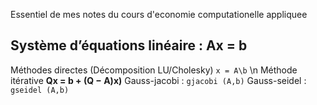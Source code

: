 Essentiel de mes notes du cours d'economie computationelle appliquee

## Système d’équations linéaire : Ax = b

Méthodes directes (Décomposition LU/Cholesky) `x = A\b` \n
Méthode itérative **Qx = b + (Q − A)x)**
  Gauss-jacobi : `gjacobi (A,b)`
  Gauss-seidel : `gseidel (A,b)`


